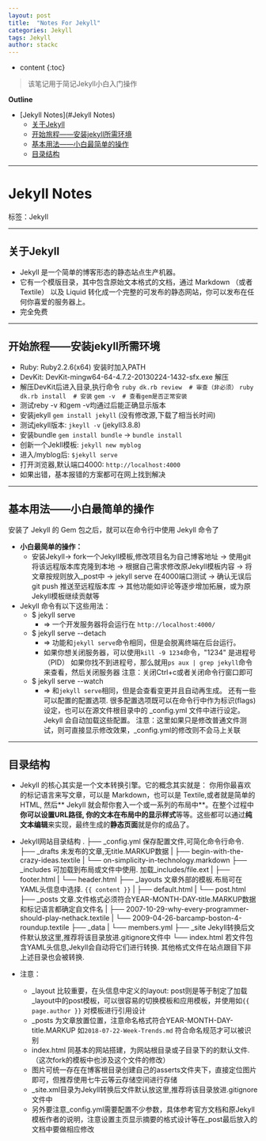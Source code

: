 ```yaml
---
layout: post
title:  "Notes For Jekyll"
categories: Jekyll
tags: Jekyll
author: stackc
---
```


* content
{:toc}

>该笔记用于简记Jekyll小白入门操作




**Outline**

- [Jekyll Notes](#Jekyll Notes)
	- [关于Jekyll](#关于Jekyll)
	- [开始旅程——安装jekyll所需环境](#开始旅程——安装jekyll所需环境)
	- [基本用法——小白最简单的操作](#基本用法——小白最简单的操作)
	- [目录结构](#目录结构)
	



---

# Jekyll Notes

标签：Jekyll

---

## 关于Jekyll

- Jekyll 是一个简单的博客形态的静态站点生产机器。
- 它有一个模版目录，其中包含原始文本格式的文档，通过 Markdown （或者 Textile） 以及 Liquid 转化成一个完整的可发布的静态网站，你可以发布在任何你喜爱的服务器上。
- 完全免费

--- 

## 开始旅程——安装jekyll所需环境

- Ruby: Ruby2.2.6(x64) 安装时加入PATH
- DevKit: DevKit-mingw64-64-4.7.2-20130224-1432-sfx.exe 解压
- 解压DevKit后进入目录,执行命令
`ruby dk.rb review  # 审查（非必须）`
`ruby dk.rb install  # 安装`
`gem -v  # 查看gem是否正常安装`
- 测试reby -v 和gem -v均通过后能正确显示版本
- 安装jekyll `gem install jekyll` (没有修改源,下载了相当长时间)
- 测试jekyll版本: `jkeyll -v` (jekyll3.8.8)
- 安装bundle `gem install bundle` -> `bundle install`
- 创新一个Jekll模板: `jekyll new myblog`
- 进入/myblog后: `$jekyll serve`
- 打开浏览器,默认端口4000: `http://localhost:4000`
- 如果出错，基本报错的方案都可在网上找到解决

---

## 基本用法——小白最简单的操作

安装了 Jekyll 的 Gem 包之后，就可以在命令行中使用 Jekyll 命令了

- **小白最简单的操作：**
	- 安装Jekyll-> fork一个Jekyll模板,修改项目名为自己博客地址 -> 使用git将该远程版本库克隆到本地 -> 根据自己需求修改原Jekyll模板内容 -> 将文章按规则放入_post中 -> jekyll serve 在4000端口测试 -> 确认无误后git push 推送至远程版本库 -> 其他功能如评论等逐步增加拓展，或为原Jekyll模板继续贡献等
- Jekyll 命令有以下这些用法：
	- $ jekyll serve
		- => 一个开发服务器将会运行在 `http://localhost:4000/`
	- $ jekyll serve --detach
		- => 功能和`jekyll serve`命令相同，但是会脱离终端在后台运行。
   		- 如果你想关闭服务器，可以使用`kill -9 1234`命令，"1234" 是进程号（PID）
  		如果你找不到进程号，那么就用`ps aux | grep jekyll`命令来查看，然后关闭服务器
		注意：关闭Ctrl+c或者关闭命令行窗口即可
	- $ jekyll serve --watch
		- => 和`jekyll serve`相同，但是会查看变更并且自动再生成。
还有一些可以配置的配置选项. 很多配置选项既可以在命令行中作为标识(flags)设定，也可以在源文件根目录中的 _config.yml 文件中进行设定。Jekyll 会自动加载这些配置。
		注意：这里如果只是修改普通文件测试，则可直接显示修改效果，_config.yml的修改则不会马上关联

---

## 目录结构

- Jekyll 的核心其实是一个文本转换引擎。它的概念其实就是： 你用你最喜欢的标记语言来写文章，可以是 Markdown，也可以是 Textile,或者就是简单的 HTML, 然后** Jekyll 就会帮你套入一个或一系列的布局中**。在整个过程中**你可以设置URL路径, 你的文本在布局中的显示样式**等等。这些都可以通过**纯文本编辑**来实现，最终生成的**静态页面**就是你的成品了。
- Jekyll网站目录结构
.
├── _config.yml 保存配置文件,可简化命令行命令.
├── _drafts 未发布的文章,无title.MARKUP数据
|   ├── begin-with-the-crazy-ideas.textile 
|   └── on-simplicity-in-technology.markdown
├── _includes 可加载到布局或文件中使用. 加载_includes/file.ext
|   ├── footer.html
|   └── header.html
├── _layouts 文章外部的模板.布局可在YAML头信息中选择. `{{ content }}`
|   ├── default.html
|   └── post.html
├── _posts 文章.文件格式必须符合YEAR-MONTH-DAY-title.MARKUP数据和标记语言都确定自文件名
|   ├── 2007-10-29-why-every-programmer-should-play-nethack.textile
|   └── 2009-04-26-barcamp-boston-4-roundup.textile
├── _data
|   └── members.yml
├── _site Jekyll转换后文件默认放这里,推荐将该目录放进.gitignore文件中
└── index.html 若文件包含YAML头信息,Jekyll会自动将它们进行转换. 其他格式文件在站点跟目下非上述目录也会被转换.

- 注意：
	- _layout 比较重要，在头信息中定义的layout: post则是等于制定了加载_layout中的post模板，可以很容易的切换模板和应用模板，并使用如```{{ page.author }}``` 对模板进行引用设计
	- _posts 为文章放置位置，注意命名格式符合YEAR-MONTH-DAY-title.MARKUP 如`2018-07-22-Week-Trends.md` 符合命名规范才可以被识别
	- index.html 同基本的网站搭建，为网站根目录或子目录下的的默认文件.（这次fork的模板中也涉及这个文件的修改）
	- 图片可统一存在在博客根目录创建自己的asserts文件夹下，直接定位图片即可，但推荐使用七牛云等云存储空间进行存储
	- _site.xml目录为Jekyll转换后文件默认放这里,推荐将该目录放进.gitignore文件中
	- 另外要注意_config.yml需要配置不少参数，具体参考官方文档和原Jekyll模板作者的说明，注意设置主页显示摘要的格式设计等在_post最后放入的文档中要做相应修改
